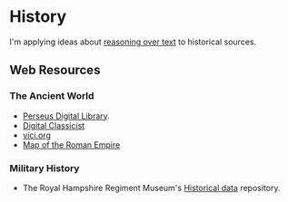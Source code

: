 # History

I'm applying ideas about [reasoning over text](/reasoning) to historical sources.

## Web Resources

### The Ancient World
- [Perseus Digital Library](http://www.perseus.tufts.edu/hopper/).
- [Digital Classicist](http://www.digitalclassicist.org/)
- [vici.org](https://vici.org/)
- [Map of the Roman Empire](https://pelagios.org/case-studies/customise-maps-ancient-greece-rome/)

### Military History

- The Royal Hampshire Regiment Museum's [Historical data](https://tigersmuseum.github.io/history/) repository.

